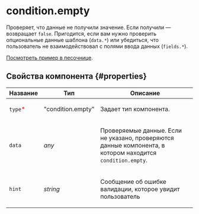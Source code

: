 # condition.empty

Проверяет, что данные не получили значение. Если получили — возвращает `false`. Пригодится, если вам нужно проверить опциональные данные шаблона (`data.*`) или убедиться, что пользователь не взаимодействовал с полями ввода данных (`fields.*`).

[Посмотреть пример в песочнице](https://clck.ru/URYpB).

## Свойства компонента {#properties}

| Название                                 | Тип               | Описание                                                                                                          |
| ---------------------------------------- | ----------------- | ----------------------------------------------------------------------------------------------------------------- |
| `type`<span style="color: red">\*</span> | "condition.empty" | <p>Задает тип компонента.</p>                                                                                     |
| `data`                                   | _any_             | <p>Проверяемые данные. Если не указано, проверяются данные компонента, в котором находится `condition.empty`.</p> |
| `hint`                                   | _string_          | <p>Сообщение об ошибке валидации, которое увидит пользователь</p>                                                 |
